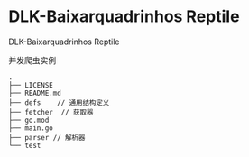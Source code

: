 # DLK-Baixarquadrinhos Reptile
DLK-Baixarquadrinhos Reptile

并发爬虫实例

``` 
.
├── LICENSE
├── README.md
├── defs    // 通用结构定义
├── fetcher  // 获取器
├── go.mod
├── main.go
├── parser // 解析器
└── test
```